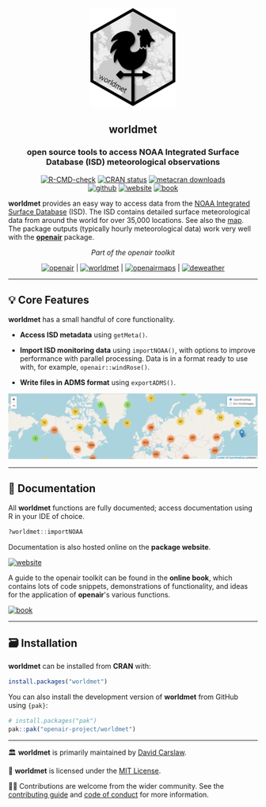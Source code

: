 
<div align="center">

<img src="man/figures/logo.png" height="200"/>

## **worldmet**
### open source tools to access NOAA Integrated Surface Database (ISD) meteorological observations

<!-- badges: start -->
[![R-CMD-check](https://github.com/openair-project/worldmet/workflows/R-CMD-check/badge.svg)](https://github.com/openair-project/worldmet/actions)
[![CRAN
status](https://www.r-pkg.org/badges/version/worldmet)](https://CRAN.R-project.org/package=worldmet)
[![metacran downloads](https://cranlogs.r-pkg.org/badges/grand-total/worldmet)](https://cran.r-project.org/package=worldmet)
<br>
[![github](https://img.shields.io/badge/CODE-github-black?logo=github)](https://github.com/openair-project/worldmet)
[![website](https://img.shields.io/badge/DOCS-website-black)](https://openair-project.github.io/worldmet/)
[![book](https://img.shields.io/badge/DOCS-book-black)](https://openair-project.github.io/book/)
<!-- badges: end -->

</div>

**worldmet** provides an easy way to access data from the [NOAA Integrated Surface Database](https://www.ncei.noaa.gov/products/land-based-station/integrated-surface-database) (ISD). The ISD contains detailed surface meteorological data from around the world for over 35,000 locations. See also the [map](https://gis.ncdc.noaa.gov/maps/ncei). The package outputs (typically hourly meteorological data) work very well with the [**openair**](https://github.com/openair-project/openair) package.

<div align="center">

*Part of the openair toolkit*

[![openair](https://img.shields.io/badge/openair_core-06D6A0?style=flat-square)](https://openair-project.github.io/openair/) | 
[![worldmet](https://img.shields.io/badge/worldmet-26547C?style=flat-square)](https://openair-project.github.io/worldmet/) | 
[![openairmaps](https://img.shields.io/badge/openairmaps-FFD166?style=flat-square)](https://openair-project.github.io/openairmaps/) | 
[![deweather](https://img.shields.io/badge/deweather-EF476F?style=flat-square)](https://openair-project.github.io/deweather/)

</div>

<hr>

## 💡 Core Features

**worldmet** has a small handful of core functionality.

- **Access ISD metadata** using `getMeta()`.

- **Import ISD monitoring data** using `importNOAA()`, with options to improve performance with parallel processing. Data is in a format ready to use with, for example, `openair::windRose()`.

- **Write files in ADMS format** using `exportADMS()`.

<div align="center">
<img src="man/figures/feature-banner.png" width="800">
</div>

<hr>

## 📖 Documentation

All **worldmet** functions are fully documented; access documentation using R in your IDE of choice.

```r
?worldmet::importNOAA
```

Documentation is also hosted online on the **package website**.

[![website](https://img.shields.io/badge/website-documentation-blue)](https://openair-project.github.io/worldmet/)

A guide to the openair toolkit can be found in the **online book**, which contains lots of code snippets, demonstrations of functionality, and ideas for the application of **openair**'s various functions.

[![book](https://img.shields.io/badge/book-code_demos_and_ideas-blue)](https://openair-project.github.io/book/)

<hr>

## 🗃️ Installation

**worldmet** can be installed from **CRAN** with:

``` r
install.packages("worldmet")
```

You can also install the development version of **worldmet** from GitHub using `{pak}`:

``` r
# install.packages("pak")
pak::pak("openair-project/worldmet")
```

<hr>

🏛️ **worldmet** is primarily maintained by [David Carslaw](https://github.com/davidcarslaw).

📃 **worldmet** is licensed under the [MIT License](https://openair-project.github.io/worldmet/LICENSE.html).

🧑‍💻 Contributions are welcome from the wider community. See the [contributing guide](https://openair-project.github.io/worldmet/CONTRIBUTING.html) and [code of conduct](https://openair-project.github.io/worldmet/CODE_OF_CONDUCT.html) for more information.
